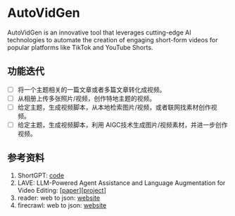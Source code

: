 # AutoVidGen
AutoVidGen is an innovative tool that leverages cutting-edge AI technologies to automate the creation of engaging short-form videos for popular platforms like TikTok and YouTube Shorts. 

## 功能迭代
- [ ] 将一个主题相关的一篇文章或者多篇文章转化成视频。
- [ ] 从相册上传多张照片/视频，创作特地主题的视频。
- [ ] 给定主题，生成视频脚本，从本地检索图片/视频，或者联网找素材创作视频。
- [ ] 给定主题，生成视频脚本，利用 AIGC技术生成图片/视频素材，并进一步创作视频。

## 参考资料
1. ShortGPT: [code](https://github.com/RayVentura/ShortGPT)
2. LAVE: LLM-Powered Agent Assistance and Language Augmentation for Video Editing: [[paper](https://arxiv.org/pdf/2402.10294)][[project](https://www.dgp.toronto.edu/~bryanw/lave/)]
3. reader: web to json: [website](https://jina.ai/reader/)
4. firecrawl: web to json: [website](https://www.firecrawl.dev/)